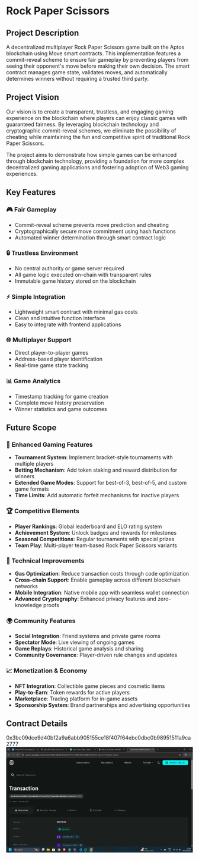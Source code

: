 # Rock Paper Scissors

## Project Description

A decentralized multiplayer Rock Paper Scissors game built on the Aptos blockchain using Move smart contracts. This implementation features a commit-reveal scheme to ensure fair gameplay by preventing players from seeing their opponent's move before making their own decision. The smart contract manages game state, validates moves, and automatically determines winners without requiring a trusted third party.

## Project Vision

Our vision is to create a transparent, trustless, and engaging gaming experience on the blockchain where players can enjoy classic games with guaranteed fairness. By leveraging blockchain technology and cryptographic commit-reveal schemes, we eliminate the possibility of cheating while maintaining the fun and competitive spirit of traditional Rock Paper Scissors.

The project aims to demonstrate how simple games can be enhanced through blockchain technology, providing a foundation for more complex decentralized gaming applications and fostering adoption of Web3 gaming experiences.

## Key Features

### 🎮 **Fair Gameplay**
- Commit-reveal scheme prevents move prediction and cheating
- Cryptographically secure move commitment using hash functions
- Automated winner determination through smart contract logic

### 🔒 **Trustless Environment**
- No central authority or game server required
- All game logic executed on-chain with transparent rules
- Immutable game history stored on the blockchain

### ⚡ **Simple Integration**
- Lightweight smart contract with minimal gas costs
- Clean and intuitive function interface
- Easy to integrate with frontend applications

### 🌐 **Multiplayer Support**
- Direct player-to-player games
- Address-based player identification
- Real-time game state tracking

### 📊 **Game Analytics**
- Timestamp tracking for game creation
- Complete move history preservation
- Winner statistics and game outcomes

## Future Scope

### 🚀 **Enhanced Gaming Features**
- **Tournament System**: Implement bracket-style tournaments with multiple players
- **Betting Mechanism**: Add token staking and reward distribution for winners
- **Extended Game Modes**: Support for best-of-3, best-of-5, and custom game formats
- **Time Limits**: Add automatic forfeit mechanisms for inactive players

### 🏆 **Competitive Elements**
- **Player Rankings**: Global leaderboard and ELO rating system
- **Achievement System**: Unlock badges and rewards for milestones
- **Seasonal Competitions**: Regular tournaments with special prizes
- **Team Play**: Multi-player team-based Rock Paper Scissors variants

### 🔧 **Technical Improvements**
- **Gas Optimization**: Reduce transaction costs through code optimization
- **Cross-chain Support**: Enable gameplay across different blockchain networks
- **Mobile Integration**: Native mobile app with seamless wallet connection
- **Advanced Cryptography**: Enhanced privacy features and zero-knowledge proofs

### 🌍 **Community Features**
- **Social Integration**: Friend systems and private game rooms
- **Spectator Mode**: Live viewing of ongoing games
- **Game Replays**: Historical game analysis and sharing
- **Community Governance**: Player-driven rule changes and updates

### 📈 **Monetization & Economy**
- **NFT Integration**: Collectible game pieces and cosmetic items
- **Play-to-Earn**: Token rewards for active players
- **Marketplace**: Trading platform for in-game assets
- **Sponsorship System**: Brand partnerships and advertising opportunities

## Contract Details
0x3bc09dce9d40bf2a9a6abb905155ce18f407f64ebc0dbc0b98951511a9ca2777
![alt text](image.png)